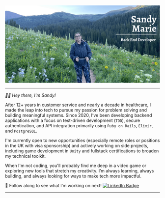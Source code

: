 ![Sandy's GitHub Banner](./assets/SMG_Banner-2.png)

---

*👋🏼 Hey there, I'm Sandy!* 

After 12+ years in customer service and nearly a decade in healthcare, I made the leap into tech to pursue my passion for problem solving and building meaningful systems. Since 2020, I’ve been developing backend applications with a focus on test-driven development (`TDD`), secure authentication, and API integration primarily using `Ruby on Rails`, `Elixir`, and `PostgreSQL`.

I'm currently open to new opportunities (especially remote roles or positions in the UK with visa sponsorship) and actively working on side projects, including game development in `Unity` and fullstack certifications to broaden my technical toolkit.

When I'm not coding, you'll probably find me deep in a video game or exploring new tools that stretch my creativity. I’m always learning, always building, and always looking for ways to make tech more impactful.

📌 Follow along to see what I’m working on next!
[![LinkedIn Badge](https://img.shields.io/badge/LinkedIn-Profile-informational?style=flat&logo=linkedin&logoColor=white&color=0D76A8)](https://www.linkedin.com/in/sandy-marie/)

---

